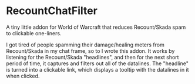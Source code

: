 # RecountChatFilter
A tiny little addon for World of Warcraft that reduces Recount/Skada spam to clickable one-liners.

I got tired of people spamming their damage/healing meters from Recount/Skada in my chat frame, so to I wrote this addon. It works by listening for the Recount/Skada "headlines", and then for the next short period of time, it captures and filters out all of the datalines. The "headline" is turned into a clickable link, which displays a tooltip with the datalines in it when clicked.
